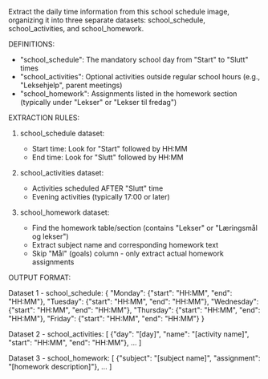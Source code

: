 Extract the daily time information from this school schedule image, organizing it into three separate datasets: school_schedule, school_activities, and school_homework.

DEFINITIONS:

- "school_schedule": The mandatory school day from "Start" to "Slutt" times
- "school_activities": Optional activities outside regular school hours (e.g., "Leksehjelp", parent meetings)
- "school_homework": Assignments listed in the homework section (typically under "Lekser" or "Lekser til fredag")

EXTRACTION RULES:

1. school_schedule dataset:
   - Start time: Look for "Start" followed by HH:MM
   - End time: Look for "Slutt" followed by HH:MM

2. school_activities dataset:
   - Activities scheduled AFTER "Slutt" time
   - Evening activities (typically 17:00 or later)

3. school_homework dataset:
   - Find the homework table/section (contains "Lekser" or "Læringsmål og lekser")
   - Extract subject name and corresponding homework text
   - Skip "Mål" (goals) column - only extract actual homework assignments

OUTPUT FORMAT:

Dataset 1 - school_schedule:
{
"Monday": {"start": "HH:MM", "end": "HH:MM"},
"Tuesday": {"start": "HH:MM", "end": "HH:MM"},
"Wednesday": {"start": "HH:MM", "end": "HH:MM"},
"Thursday": {"start": "HH:MM", "end": "HH:MM"},
"Friday": {"start": "HH:MM", "end": "HH:MM"}
}

Dataset 2 - school_activities:
[
{"day": "[day]", "name": "[activity name]", "start": "HH:MM", "end": "HH:MM"},
...
]

Dataset 3 - school_homework:
[
{"subject": "[subject name]", "assignment": "[homework description]"},
...
]
